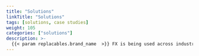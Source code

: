 ```yaml
---
title: "Solutions"
linkTitle: "Solutions"
tags: [solutions, case studies] 
weight: 105
categories: ["solutions"]
description: >-
  {{< param replacables.brand_name  >}} FX is being used across industry verticals, such as banking, insurances, logistics and manufacturing, but also in horizontal business applications such as finance and human resources. The growing list of case studies may give you some insights and ideas how {{< param replacables.brand_name  >}} may be put to good use in your organization.
---
```






